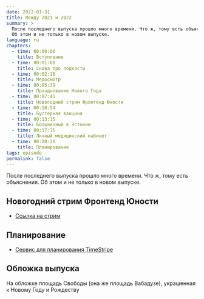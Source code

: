 ```yaml
---
date: 2022-01-31
title: Между 2021 и 2022
summary: >
  После последнего выпуска прошло много времени. Что ж, тому есть объяснения.
  Об этом и не только в новом выпуске.
language: ru
chapters:
  - time: 00:00:00
    title: Вступление
  - time: 00:01:08
    title: Снова про подкасты
  - time: 00:02:10
    title: Медосмотр
  - time: 00:05:39
    title: Празднование Нового Года
  - time: 00:07:41
    title: Новогодний стрим Фронтенд Юности
  - time: 00:10:54
    title: Бустерная вакцина
  - time: 00:13:15
    title: Больничный в Эстонии
  - time: 00:17:15
    title: Личный медицинский кабинет
  - time: 00:20:20
    title: Планирование
tags: episode
permalink: false
---
```


После последнего выпуска прошло много времени. Что ж, тому есть объяснения. Об этом и не только в новом выпуске.

## Новогодний стрим Фронтенд Юности

- [Ссылка на стрим](https://www.youtube.com/watch?v=1ZNKlSWOK4c)

## Планирование

- [Сервис для планирования TimeStripe](https://timestripe.com)

## Обложка выпуска

На обложке площадь Свободы (она же площадь Вабадузе),
украшенная к Новому Году и Рождеству
